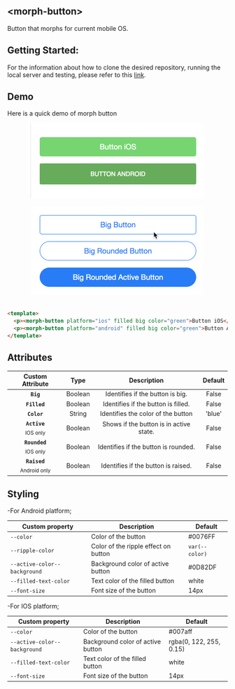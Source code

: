 ## &lt;morph-button&gt;

Button that morphs for current mobile OS.

## Getting Started:
For the information about how to clone the desired repository, running the local server and testing, please refer to this [link](https://github.com/moduware/polymorph-components/blob/master/INFO.md).


## Demo
Here is a quick demo of morph button

<p align="center" >
  <img src="./demo-images/basic-demo.gif" alt="morph button demo image" />
</p>

<p align="center" >
  <img src="./demo-images/big-button-demo.gif" alt="morph button demo image" />
</p>

  ```html

  <template>
    <p><morph-button platform="ios" filled big color="green">Button iOS</morph-button></p>
    <p><morph-button platform="android" filled big color="green">Button Android</morph-button></p>
  </template>

  ```

## Attributes

|     Custom Attribute    |   Type  |               Description               | Default |
|:-----------------------:|:-------:|:---------------------------------------:|:-------:|
|           **`Big`**           | Boolean | Identifies if the button is big.        |  False  |
|          **`Filled`**         | Boolean | Identifies if the button is filled.     |  False  |
|          **`Color`**          |  String | Identifies the color of the button      | 'blue'  |
|   **`Active`**<br> <sub>IOS only</sub>   | Boolean | Shows if the button is in active state. |  False  |
| **`Rounded`**<br> <sub>IOS only</sub>  | Boolean | Identifies if the button is rounded.    |  False  |
| **`Raised`**<br> <sub>Android only</sub> | Boolean | Identifies if the button is raised.     |  False  |

## Styling

-For Android platform;

Custom property                  | Description                            | Default
---------------------------------|----------------------------------------|--------------------
`--color`                        | Color of the button                    | #0076FF
`--ripple-color`                 | Color of the ripple effect on button   | `var(--color)`
`--active-color--background`     | Background color of active button      | #0D82DF
`--filled-text-color`            | Text color of the filled button        | white
`--font-size`                    | Font size of the button                | 14px

-For IOS platform;

Custom property                  | Description                            | Default
---------------------------------|----------------------------------------|--------------------
`--color`                        | Color of the button                    | #007aff
`--active-color--background`     | Background color of active button      | rgba(0, 122, 255, 0.15)
`--filled-text-color`            | Text color of the filled button        | white
`--font-size`                    | Font size of the button                | 14px
